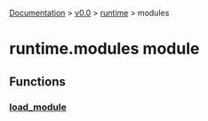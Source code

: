 [Documentation](/docs/documentation.md) >
 [v0.0](/docs/0.0/version.md) >
  [runtime](/docs/0.0/runtime/module.md) >
   modules

# runtime.modules module

## Functions

### [load_module](load_module.md)
